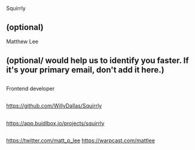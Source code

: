 ## <PROJECT NAME>
  Squirrly

## <YOUR FULL NAME> (optional)
  Matthew Lee

## <Used Email in Buidlbox> (optional/ would help us to identify you faster. If it's your primary email, don't add it here.)

## <YOUR ROLE ON THE TEAM>
  Frontend developer

## <LINK TO THE PROJECT REPOSITORY>
  https://github.com/WillyDallas/Squirrly

## <LINK TO BUIDLBOX SUBMISSION>
  https://app.buidlbox.io/projects/squirrly

## <ANY LINKS TO YOUR SOCIALS THAT YOU WANT PEOPLE TO SEE WHO MIGHT COME ACROSS YOUR SUBMISSION IN THE FUTURE>
  https://twitter.com/matt_p_lee
  https://warpcast.com/mattlee
